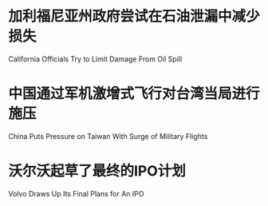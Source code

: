 [#]: subject: "华尔街日报简讯-2021-10-04"
[#]: via: "https://www.baogaoting.com/info/76373"
[#]: author: "https://www.baogaoting.com/info/76373"
[#]: collector: "guevaraya"
[#]: translator: "guevaraya "
[#]: reviewer: " "
[#]: publisher: " "
[#]: url: " "

# 加利福尼亚州政府尝试在石油泄漏中减少损失
California Officials Try to Limit Damage From Oil Spill
# 中国通过军机激增式飞行对台湾当局进行施压
China Puts Pressure on Taiwan With Surge of Military Flights
# 沃尔沃起草了最终的IPO计划
Volvo Draws Up Its Final Plans for An IPO
